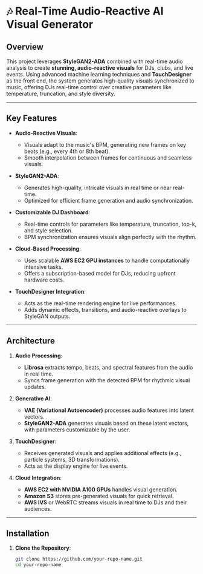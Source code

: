 # 🎶 Real-Time Audio-Reactive AI Visual Generator

## Overview

This project leverages **StyleGAN2-ADA** combined with real-time audio analysis to create **stunning, audio-reactive visuals** for DJs, clubs, and live events. Using advanced machine learning techniques and **TouchDesigner** as the front end, the system generates high-quality visuals synchronized to music, offering DJs real-time control over creative parameters like temperature, truncation, and style diversity.

---

## Key Features

- **Audio-Reactive Visuals**:
  - Visuals adapt to the music's BPM, generating new frames on key beats (e.g., every 4th or 8th beat).
  - Smooth interpolation between frames for continuous and seamless visuals.
  
- **StyleGAN2-ADA**:
  - Generates high-quality, intricate visuals in real time or near real-time.
  - Optimized for efficient frame generation and audio synchronization.

- **Customizable DJ Dashboard**:
  - Real-time controls for parameters like temperature, truncation, top-k, and style selection.
  - BPM synchronization ensures visuals align perfectly with the rhythm.

- **Cloud-Based Processing**:
  - Uses scalable **AWS EC2 GPU instances** to handle computationally intensive tasks.
  - Offers a subscription-based model for DJs, reducing upfront hardware costs.

- **TouchDesigner Integration**:
  - Acts as the real-time rendering engine for live performances.
  - Adds dynamic effects, transitions, and audio-reactive overlays to StyleGAN outputs.

---

## Architecture

1. **Audio Processing**:
   - **Librosa** extracts tempo, beats, and spectral features from the audio in real time.
   - Syncs frame generation with the detected BPM for rhythmic visual updates.

2. **Generative AI**:
   - **VAE (Variational Autoencoder)** processes audio features into latent vectors.
   - **StyleGAN2-ADA** generates visuals based on these latent vectors, with parameters customizable by the user.

3. **TouchDesigner**:
   - Receives generated visuals and applies additional effects (e.g., particle systems, 3D transformations).
   - Acts as the display engine for live events.

4. **Cloud Integration**:
   - **AWS EC2 with NVIDIA A100 GPUs** handles visual generation.
   - **Amazon S3** stores pre-generated visuals for quick retrieval.
   - **AWS IVS** or WebRTC streams visuals in real time to DJs and their audiences.

---

## Installation

1. **Clone the Repository**:
   ```bash
   git clone https://github.com/your-repo-name.git
   cd your-repo-name

